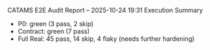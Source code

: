 CATAMS E2E Audit Report – 2025-10-24 19:31
Execution Summary
- P0: green (3 pass, 2 skip)
- Contract: green (7 pass)
- Full Real: 45 pass, 14 skip, 4 flaky (needs further hardening)